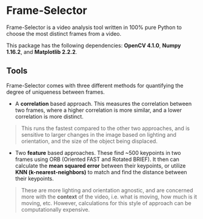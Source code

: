 # Frame-Selector
Frame-Selector is a video analysis tool written in 100% pure Python to choose the most distinct frames from a video.

This package has the following dependencies: **OpenCV 4.1.0**, **Numpy 1.16.2**, and **Matplotlib 2.2.2**.

## Tools 

Frame-Selector comes with three different methods for quantifying the degree of uniqueness between frames.

 - A **correlation** based approach. This measures the correlation between two frames, where a higher correlation is more similar, and a lower correlation is more distinct.
> This runs the fastest compared to the other two approaches, and is sensitive to larger changes in the image based on lighting and orientation, and the size of the object being displaced.
 - Two **feature** based approaches. These find ~500 keypoints in two frames using ORB (Oriented FAST and Rotated BRIEF). It then can calculate the **mean squared error** between their keypoints, or utilize **KNN (k-nearest-neighbors)** to match and find the distance between their keypoints.
> These are more lighting and orientation agnostic, and are concerned more with the **context** of the video, i.e. what is moving, how much is it moving, etc. However, calculations for this style of approach can be computationally expensive.
